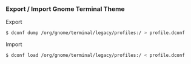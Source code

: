 ### Export / Import Gnome Terminal Theme

Export
```bash
$ dconf dump /org/gnome/terminal/legacy/profiles:/ > profile.dconf
```
Import
```bash
$ dconf load /org/gnome/terminal/legacy/profiles:/ < profile.dconf
```

